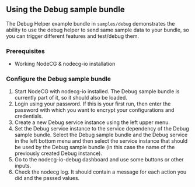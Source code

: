 ## Using the Debug sample bundle

The Debug Helper example bundle in `samples/debug` demonstrates the ability to use the debug helper to send same sample data to your bundle, so you can trigger different features and test/debug them.

### Prerequisites

-   Working NodeCG & nodecg-io installation

### Configure the Debug sample bundle

1. Start NodeCG with nodecg-io installed. The Debug sample bundle is currently part of it, so it should also be loaded.
2. Login using your password. If this is your first run, then enter the password with which you want to encrypt your configurations and credentials.
3. Create a new Debug service instance using the left upper menu.
4. Set the Debug service instance to the service dependency of the Debug sample bundle.
   Select the Debug sample bundle and the Debug service in the left bottom menu and then select the service instance that should be used by the Debug sample bundle (in this case the name of the previously created Debug instance).
5. Go to the nodecg-io-debug dashboard and use some buttons or other inputs.
6. Check the nodecg log. It should contain a message for each action you did and the passed values.

